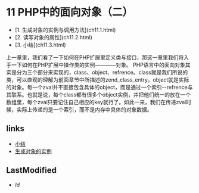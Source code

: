 # 11 PHP中的面向对象（二） 


<ul class="catalog">
				<li> [1. 生成对象的实例与调用方法](ch11.1.html) </li>
				<li> [2. 读写对象的属性](ch11.2.html) </li>
				<li> [3. 小结](ch11.3.html) </li>
		</ul>
上一章里，我们看了一下如何在PHP扩展里定义类与接口，那这一章里我们将入手一下如何在PHP扩展中操作类的实例————对象。
PHP语言中的面向对象其实是分为三个部分来实现的，class、object、refrence。class就是我们所说的类，可以直观的理解为前面章节中所描述的zend_class_entry。object就是实际的对象。每一个zval并不直接包含具体的object，而是通过一个索引--refrence与其联系。也就是说，每个class都有很多个object实例，并把他们统一的放在一个数组里，每个zval只要记住自己相应的key就行了。如此一来，我们在传递zval时候，实际上传递的是一个索引，而不是内存中具体的对象数据。


## links
   * [小结](<10.5.md>)
   * [生成对象的实例](<11.1.md>)

## LastModified 
   * $Id$
